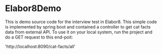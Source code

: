 # Elabor8Demo

This is demo source code for the interview test in Elabor8.
This simple code is implemented by spring boot and contained a controller to get cat facts data from external API.
To use it on your local system, run the project and do a GET request to this end-poit: 

'http://localhost:8090/cat-facts/all'

